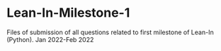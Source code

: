 # Lean-In-Milestone-1
Files of submission of all questions related to first milestone of Lean-In (Python). Jan 2022-Feb 2022
